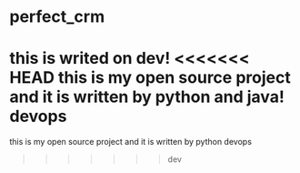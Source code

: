 # perfect_crm
this is writed on dev!
<<<<<<< HEAD
this is my open source project and it is written by python and java!
devops
=======
this is my open source project and it is written by python
devops
>>>>>>> dev

